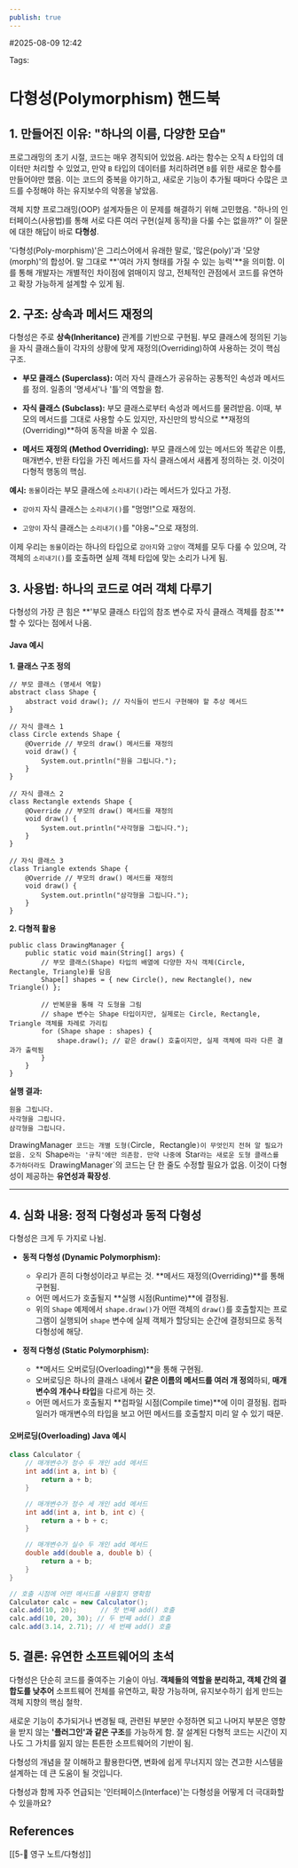 ```yaml
---
publish: true
---
```

#2025-08-09 12:42

Tags:

# 다형성(Polymorphism) 핸드북

## 1. 만들어진 이유: "하나의 이름, 다양한 모습"

프로그래밍의 초기 시절, 코드는 매우 경직되어 있었음. `A`라는 함수는 오직 `A` 타입의 데이터만 처리할 수 있었고, 만약 `B` 타입의 데이터를 처리하려면 `B`를 위한 새로운 함수를 만들어야만 했음. 이는 코드의 중복을 야기하고, 새로운 기능이 추가될 때마다 수많은 코드를 수정해야 하는 유지보수의 악몽을 낳았음.

객체 지향 프로그래밍(OOP) 설계자들은 이 문제를 해결하기 위해 고민했음. "하나의 인터페이스(사용법)를 통해 서로 다른 여러 구현(실제 동작)을 다룰 수는 없을까?" 이 질문에 대한 해답이 바로 **다형성**.

'다형성(Poly-morphism)'은 그리스어에서 유래한 말로, '많은(poly)'과 '모양(morph)'의 합성어. 말 그대로 **'여러 가지 형태를 가질 수 있는 능력'**을 의미함. 이를 통해 개발자는 개별적인 차이점에 얽매이지 않고, 전체적인 관점에서 코드를 유연하고 확장 가능하게 설계할 수 있게 됨.

## 2. 구조: 상속과 메서드 재정의

다형성은 주로 **상속(Inheritance)** 관계를 기반으로 구현됨. 부모 클래스에 정의된 기능을 자식 클래스들이 각자의 상황에 맞게 재정의(Overriding)하여 사용하는 것이 핵심 구조.

- **부모 클래스 (Superclass):** 여러 자식 클래스가 공유하는 공통적인 속성과 메서드를 정의. 일종의 '명세서'나 '틀'의 역할을 함.
    
- **자식 클래스 (Subclass):** 부모 클래스로부터 속성과 메서드를 물려받음. 이때, 부모의 메서드를 그대로 사용할 수도 있지만, 자신만의 방식으로 **재정의(Overriding)**하여 동작을 바꿀 수 있음.
    
- **메서드 재정의 (Method Overriding):** 부모 클래스에 있는 메서드와 똑같은 이름, 매개변수, 반환 타입을 가진 메서드를 자식 클래스에서 새롭게 정의하는 것. 이것이 다형적 행동의 핵심.
    

**예시:** `동물`이라는 부모 클래스에 `소리내기()`라는 메서드가 있다고 가정.

- `강아지` 자식 클래스는 `소리내기()`를 "멍멍!"으로 재정의.
    
- `고양이` 자식 클래스는 `소리내기()`를 "야옹~"으로 재정의.
    

이제 우리는 `동물`이라는 하나의 타입으로 `강아지`와 `고양이` 객체를 모두 다룰 수 있으며, 각 객체의 `소리내기()`를 호출하면 실제 객체 타입에 맞는 소리가 나게 됨.

## 3. 사용법: 하나의 코드로 여러 객체 다루기

다형성의 가장 큰 힘은 **'부모 클래스 타입의 참조 변수로 자식 클래스 객체를 참조'**할 수 있다는 점에서 나옴.

#### Java 예시

**1. 클래스 구조 정의**

```
// 부모 클래스 (명세서 역할)
abstract class Shape {
    abstract void draw(); // 자식들이 반드시 구현해야 할 추상 메서드
}

// 자식 클래스 1
class Circle extends Shape {
    @Override // 부모의 draw() 메서드를 재정의
    void draw() {
        System.out.println("원을 그립니다.");
    }
}

// 자식 클래스 2
class Rectangle extends Shape {
    @Override // 부모의 draw() 메서드를 재정의
    void draw() {
        System.out.println("사각형을 그립니다.");
    }
}

// 자식 클래스 3
class Triangle extends Shape {
    @Override // 부모의 draw() 메서드를 재정의
    void draw() {
        System.out.println("삼각형을 그립니다.");
    }
}
```

**2. 다형적 활용**

```
public class DrawingManager {
    public static void main(String[] args) {
        // 부모 클래스(Shape) 타입의 배열에 다양한 자식 객체(Circle, Rectangle, Triangle)를 담음
        Shape[] shapes = { new Circle(), new Rectangle(), new Triangle() };

        // 반복문을 통해 각 도형을 그림
        // shape 변수는 Shape 타입이지만, 실제로는 Circle, Rectangle, Triangle 객체를 차례로 가리킴
        for (Shape shape : shapes) {
            shape.draw(); // 같은 draw() 호출이지만, 실제 객체에 따라 다른 결과가 출력됨
        }
    }
}
```

**실행 결과:**

```
원을 그립니다.
사각형을 그립니다.
삼각형을 그립니다.
```

DrawingManager` 코드는 개별 도형(`Circle`, `Rectangle`)이 무엇인지 전혀 알 필요가 없음. 오직 `Shape`라는 '규칙'에만 의존함. 만약 나중에 `Star`라는 새로운 도형 클래스를 추가하더라도 `DrawingManager`의 코드는 단 한 줄도 수정할 필요가 없음. 이것이 다형성이 제공하는 **유연성과 확장성**.

---

## 4. 심화 내용: 정적 다형성과 동적 다형성

다형성은 크게 두 가지로 나뉨.

* **동적 다형성 (Dynamic Polymorphism):**
    * 우리가 흔히 다형성이라고 부르는 것. **메서드 재정의(Overriding)**를 통해 구현됨.
    * 어떤 메서드가 호출될지 **실행 시점(Runtime)**에 결정됨.
    * 위의 `Shape` 예제에서 `shape.draw()`가 어떤 객체의 `draw()`를 호출할지는 프로그램이 실행되어 `shape` 변수에 실제 객체가 할당되는 순간에 결정되므로 동적 다형성에 해당.

* **정적 다형성 (Static Polymorphism):**
    * **메서드 오버로딩(Overloading)**을 통해 구현됨.
    * 오버로딩은 하나의 클래스 내에서 **같은 이름의 메서드를 여러 개 정의**하되, **매개변수의 개수나 타입**을 다르게 하는 것.
    * 어떤 메서드가 호출될지 **컴파일 시점(Compile time)**에 이미 결정됨. 컴파일러가 매개변수의 타입을 보고 어떤 메서드를 호출할지 미리 알 수 있기 때문.

#### 오버로딩(Overloading) Java 예시

```java
class Calculator {
    // 매개변수가 정수 두 개인 add 메서드
    int add(int a, int b) {
        return a + b;
    }

    // 매개변수가 정수 세 개인 add 메서드
    int add(int a, int b, int c) {
        return a + b + c;
    }

    // 매개변수가 실수 두 개인 add 메서드
    double add(double a, double b) {
        return a + b;
    }
}

// 호출 시점에 어떤 메서드를 사용할지 명확함
Calculator calc = new Calculator();
calc.add(10, 20);      // 첫 번째 add() 호출
calc.add(10, 20, 30); // 두 번째 add() 호출
calc.add(3.14, 2.71); // 세 번째 add() 호출
````

## 5. 결론: 유연한 소프트웨어의 초석

다형성은 단순히 코드를 줄여주는 기술이 아님. **객체들의 역할을 분리하고, 객체 간의 결합도를 낮추어** 소프트웨어 전체를 유연하고, 확장 가능하며, 유지보수하기 쉽게 만드는 객체 지향의 핵심 철학.

새로운 기능이 추가되거나 변경될 때, 관련된 부분만 수정하면 되고 나머지 부분은 영향을 받지 않는 **'플러그인'과 같은 구조**를 가능하게 함. 잘 설계된 다형적 코드는 시간이 지나도 그 가치를 잃지 않는 튼튼한 소프트웨어의 기반이 됨.

다형성의 개념을 잘 이해하고 활용한다면, 변화에 쉽게 무너지지 않는 견고한 시스템을 설계하는 데 큰 도움이 될 것입니다.

다형성과 함께 자주 언급되는 '인터페이스(Interface)'는 다형성을 어떻게 더 극대화할 수 있을까요?

## References
[[5-💎 영구 노트/다형성]]